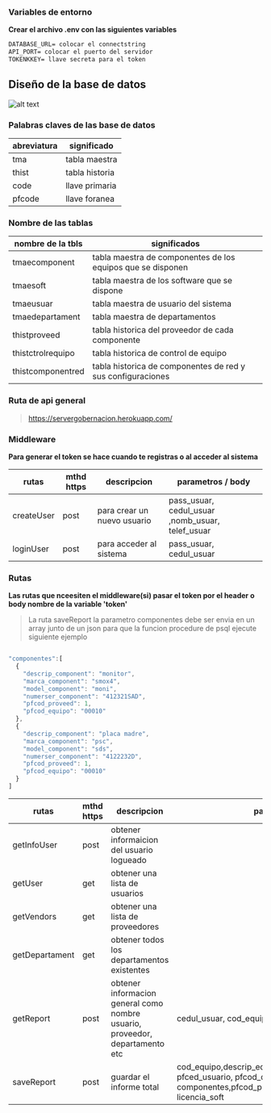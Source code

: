 ### Variables de entorno
**Crear el archivo .env con las siguientes variables**
```diff
DATABASE_URL= colocar el connectstring
API_PORT= colocar el puerto del servidor
TOKENKKEY= llave secreta para el token
````

## Diseño de la base de datos
![alt text](./arquitectura/db.PNG)

### Palabras claves de las base de datos
|abreviatura | significado |
|------------|--------|
|tma|tabla maestra|
|thist|tabla historia|
|code |llave primaria|
|pfcode|llave foranea|

### Nombre de las tablas 
|nombre de la tbls|significados|
|-------------|----------------------------|
|tmaecomponent|tabla maestra de componentes de los equipos que se disponen|
|tmaesoft|tabla maestra de los software que se dispone|
|tmaeusuar|tabla maestra de usuario del sistema|
|tmaedepartament |tabla maestra de departamentos|
|thistproveed |tabla historica del proveedor de cada componente|
|thistctrolrequipo |tabla historica de control de equipo|
|thistcomponentred |tabla historica de componentes de red y sus configuraciones|

### Ruta de api general
> https://servergobernacion.herokuapp.com/

### Middleware
**Para generar el token se hace cuando te registras o al acceder al sistema**

|rutas          |mthd https|                 descripcion|     parametros / body      |
|---------------|----------|----------------------------|----------------------------|
|createUser     |post      | para crear un nuevo usuario| pass_usuar, cedul_usuar ,nomb_usuar, telef_usuar |
|loginUser      |post      | para acceder al sistema    | pass_usuar, cedul_usuar|


### Rutas
**Las rutas que nceesiten el middleware(si) pasar el token por el header o body nombre de la variable 'token'**

>La ruta saveReport la parametro componentes debe ser envia en un array junto de un json para que la funcion procedure de psql ejecute siguiente ejemplo

```js

"componentes":[
  {
    "descrip_component": "monitor",
    "marca_component": "smox4",
    "model_component": "moni",
    "numerser_component": "412321SAD",
    "pfcod_proveed": 1,
    "pfcod_equipo": "00010"
  },
  {
    "descrip_component": "placa madre",
    "marca_component": "psc",
    "model_component": "sds",
    "numerser_component": "4122232D",
    "pfcod_proveed": 1,
    "pfcod_equipo": "00010"
  }
]
```

|rutas          |mthd https|                 descripcion|     parametros / body             | middleware       |
|---------------|----------|----------------------------|-----------------------------------|------------------|
|getInfoUser    |post      | obtener informaicion del usuario logueado          |           | si  |
|getUser        |get       | obtener una lista de usuarios                      |           |     |
|getVendors     |get       | obtener una lista de proveedores                   |           |     |
|getDepartament |get       | obtener todos los departamentos existentes         |           |     |
|getReport      |post      | obtener informacion general como nombre usuario, proveedor, departamento etc|cedul_usuar, cod_equipo |  |
|saveReport     |post      | guardar el informe total   |cod_equipo,descrip_equipo,fechactrol_equipo,firma_equipo pfced_usuario, pfcod_departament, componentes,pfcod_proveed,nomb_soft,descrip_soft licencia_soft ||                                                                                                             